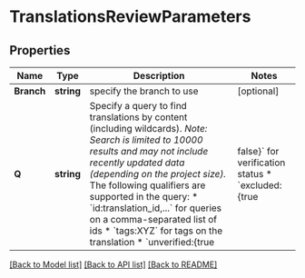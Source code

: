# TranslationsReviewParameters

## Properties

Name | Type | Description | Notes
------------ | ------------- | ------------- | -------------
**Branch** | **string** | specify the branch to use | [optional] 
**Q** | **string** | Specify a query to find translations by content (including wildcards).  *Note: Search is limited to 10000 results and may not include recently updated data (depending on the project size).*  The following qualifiers are supported in the query:  * &#x60;id:translation_id,...&#x60; for queries on a comma-separated list of ids * &#x60;tags:XYZ&#x60; for tags on the translation * &#x60;unverified:{true|false}&#x60; for verification status * &#x60;excluded:{true|false}&#x60; for exclusion status * &#x60;updated_at:{&gt;&#x3D;|&lt;&#x3D;}2013-02-21T00:00:00Z&#x60; for date range queries  Find more examples [here](/en/api/strings/usage-examples).  | [optional] 

[[Back to Model list]](../README.md#documentation-for-models) [[Back to API list]](../README.md#documentation-for-api-endpoints) [[Back to README]](../README.md)


